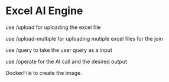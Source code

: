 # Excel AI Engine

 use /upload for uploading the excel file

 use /upload-multiple for uploading mutiple excel files for the join

 use /query to take the user query as a input

 use /operate for the AI call and the desired output

DockerFile to create the image.
